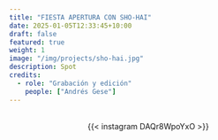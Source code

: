 ```yaml
---
title: "FIESTA APERTURA CON SHO-HAI"
date: 2025-01-05T12:33:45+10:00
draft: false
featured: true
weight: 1
image: "/img/projects/sho-hai.jpg"
description: Spot
credits:
  - role: "Grabación y edición"
    people: ["Andrés Gese"]
---
```

<br>
<div style="display: flex; justify-content: center;">
{{< instagram DAQr8WpoYxO >}}
</div>
<br>
